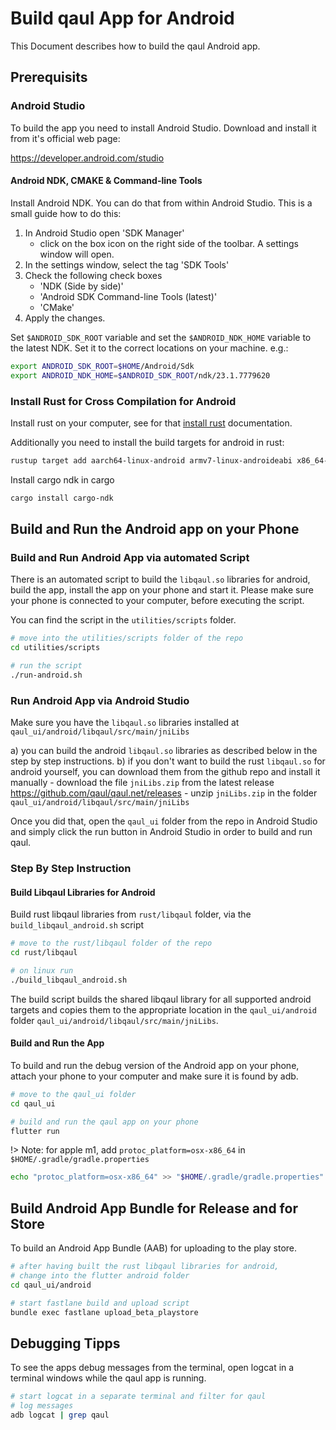 # Build qaul App for Android

This Document describes how to build the qaul Android app.

## Prerequisits

### Android Studio

To build the app you need to install Android Studio.
Download and install it from it's official web page:

<https://developer.android.com/studio>

#### Android NDK, CMAKE & Command-line Tools

Install Android NDK. You can do that from within Android Studio.
This is a small guide how to do this:

1) In Android Studio open 'SDK Manager'
    * click on the box icon on the right side of the toolbar. A settings window will open.
2) In the settings window, select the tag 'SDK Tools'
3) Check the following check boxes
    * 'NDK (Side by side)'
    * 'Android SDK Command-line Tools (latest)'
    * 'CMake'
4) Apply the changes.

Set `$ANDROID_SDK_ROOT` variable and set the `$ANDROID_NDK_HOME` variable to the latest NDK.
Set it to the correct locations on your machine. e.g.:

```sh
export ANDROID_SDK_ROOT=$HOME/Android/Sdk
export ANDROID_NDK_HOME=$ANDROID_SDK_ROOT/ndk/23.1.7779620
```

### Install Rust for Cross Compilation for Android

Install rust on your computer, see for that [install rust](qaul/rust/rust-install.md) documentation.

Additionally you need to install the build targets for android in rust:

```sh
rustup target add aarch64-linux-android armv7-linux-androideabi x86_64-linux-android
```

Install cargo ndk in cargo

```sh
cargo install cargo-ndk
```

## Build and Run the Android app on your Phone

### Build and Run Android App via automated Script

There is an automated script to build the `libqaul.so` libraries for android,
build the app, install the app on your phone and start it.
Please make sure your phone is connected to your computer, before executing the script.

You can find the script in the `utilities/scripts` folder.

```sh
# move into the utilities/scripts folder of the repo
cd utilities/scripts

# run the script
./run-android.sh
```

### Run Android App via Android Studio

Make sure you have the `libqaul.so` libraries installed at `qaul_ui/android/libqaul/src/main/jniLibs`

a) you can build the android `libqaul.so` libraries as described below in the step by step instructions.
b) if you don't want to build the rust `libqaul.so` for android yourself, you can download them from the
  github repo and install it manually
    - download the file `jniLibs.zip` from the latest release <https://github.com/qaul/qaul.net/releases>
    - unzip `jniLibs.zip` in the folder `qaul_ui/android/libqaul/src/main/jniLibs`

Once you did that, open the `qaul_ui` folder from the repo in Android Studio and simply click the run
button in Android Studio in order to build and run qaul.

### Step By Step Instruction

#### Build Libqaul Libraries for Android

Build rust libqaul libraries from `rust/libqaul` folder, via the `build_libqaul_android.sh` script

```sh
# move to the rust/libqaul folder of the repo
cd rust/libqaul

# on linux run
./build_libqaul_android.sh
```

The build script builds the shared libqaul library for all supported android
targets and copies them to the appropriate location in the `qaul_ui/android` folder
`qaul_ui/android/libqaul/src/main/jniLibs`.

#### Build and Run the App

To build and run the debug version of the Android app on your phone,
attach your phone to your computer and make sure it is found by adb.

```sh
# move to the qaul_ui folder 
cd qaul_ui

# build and run the qaul app on your phone
flutter run
```

!> Note: for apple m1, add `protoc_platform=osx-x86_64` in `$HOME/.gradle/gradle.properties`

```sh
echo "protoc_platform=osx-x86_64" >> "$HOME/.gradle/gradle.properties"
```

## Build Android App Bundle for Release and for Store

To build an Android App Bundle (AAB) for uploading to the play store.

```sh
# after having built the rust libqaul libraries for android,
# change into the flutter android folder
cd qaul_ui/android

# start fastlane build and upload script
bundle exec fastlane upload_beta_playstore
```

## Debugging Tipps

To see the apps debug messages from the terminal, open logcat in a terminal windows
while the qaul app is running.

```sh
# start logcat in a separate terminal and filter for qaul
# log messages
adb logcat | grep qaul
```
